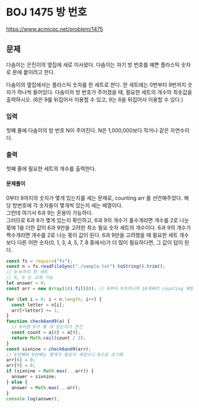 # BOJ 1475 방 번호

https://www.acmicpc.net/problem/1475

## 문제

다솜이는 은진이의 옆집에 새로 이사왔다. 다솜이는 자기 방 번호를 예쁜 플라스틱 숫자로 문에 붙이려고 한다.

다솜이의 옆집에서는 플라스틱 숫자를 한 세트로 판다. 한 세트에는 0번부터 9번까지 숫자가 하나씩 들어있다. 다솜이의 방 번호가 주어졌을 때, 필요한 세트의 개수의 최솟값을 출력하시오. (6은 9를 뒤집어서 이용할 수 있고, 9는 6을 뒤집어서 이용할 수 있다.)

### 입력

첫째 줄에 다솜이의 방 번호 N이 주어진다. N은 1,000,000보다 작거나 같은 자연수이다.

### 출력

첫째 줄에 필요한 세트의 개수를 출력한다.

#### 문제풀이

0부터 9까지의 숫자가 몇개 있는지를 세는 문제로, counting arr 를 선언해주었다.
해당 방번호에 각 숫자들이 몇개씩 있는지 세는 배열이다.  
그런데 여기서 6과 9는 혼용이 가능하다.  
그러므로 6과 9가 몇개 있는지 확인하고, 6과 9의 개수가 홀수개라면 개수를 2로 나눈 몫에 1을 더한 값이 6과 9만을 고려한 최소 필요 숫자 세트의 개수이다. 6과 9의 개수가 짝수개라면 개수를 2로 나눈 몫이 값이 된다.
6과 9만을 고려했을 때 필요한 세트 개수보다 다른 어떤 숫자(0, 1, 3, 4, 5, 7, 8 중에서)가 더 많이 필요하다면, 그 값이 답이 된다.

```js
const fs = require("fs");
const n = fs.readFileSync("./sample.txt").toString().trim();
// 0~9까지 한 세트
// 6, 9 는 교체 가능
let answer = 0;
const arr = new Array(10).fill(0); // 0부터 9까지니까 10개짜리 counting 배열 선언

for (let i = 0; i < n.length; i++) {
  const letter = n[i];
  arr[+letter] += 1;
}
function check6and9(a) {
  // 6이랑 9가 몇 개 있는지가 관건
  const count = a[6] + a[9];
  return Math.ceil(count / 2);
}
const sixnine = check6and9(arr);
// 6번째와 9번째는 몇개가 필요지 세었으니 0으로 초기화
arr[6] = 0;
arr[9] = 0;
if (sixnine > Math.max(...arr)) {
  answer = sixnine;
} else {
  answer = Math.max(...arr);
}
console.log(answer);
```
